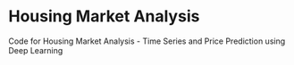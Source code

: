 # Housing Market Analysis
Code for Housing Market Analysis - Time Series and Price Prediction using Deep Learning
